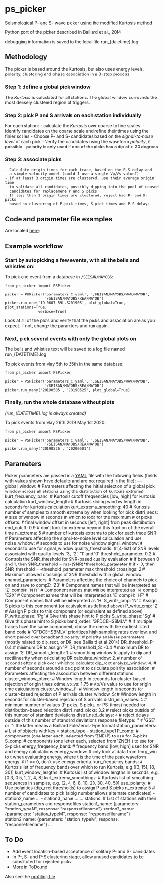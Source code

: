 # ps_picker

Seismological P- and S- wave picker using the modified Kurtosis method

Python port of the picker described in Baillard et al., 2014

debugging information is saved to the local file run_{datetime}.log

## Methodology
The picker is based around the Kurtosis, but also uses energy levels, polarity,
clustering and phase association in a 3-step process:

### Step 1: define a global pick window

The *Kurtosis* is calculated for all stations.  The global window
surrounds the most densely clustered region of triggers.

### Step 2: pick P and S arrivals on each station individually

For each station:
    - calculate the *Kurtosis* over coarse to fine scales.
    - Identify candidates on the coarse scale and refine their times using
      the finier scales
    - Choose P- and S- candidates based on the *signal-to-noise level* of
      each pick
    - Verify the candidates using the waveform *polarity*, if possible
       - polarity is only used if one of the picks has a dip of > 30 degrees

### Step 3: associate picks
    - Calculate origin times for each trace, based on the P-S delay and
      a simple velocity model (could I use a single Vp/Vs value?)
    - If at least 3 origin times are clustered, use their average origin time
      to validate all candidates, possibly dipping into the pool of unused
      candidates for replacemene P and S picks
    - If less than 3 origin times are clustered, reject bad P- and S- picks
      based on clustering of P-pick times, S-pick times and P-S delays

## Code and parameter file examples
Are located [here](code_examples.md):


## Example workflow

### Start by autopicking a few events, with all the bells and whistles on:

To pick one event from a database in `/SEISAN/MAYOBS`:

    from ps_picker import PSPicker

    picker = PSPicker('parameters_C.yaml', '/SEISAN/MAYOBS/WAV/MAYOB', 
                      '/SEISAN/MAYOBS/REA/MAYOB')
    picker.run_one('19-0607-59L.S201905', plot_global=True, plot_stations=True,
                   verbose=True)

Look at all of the plots and verify that the picks and association are as
you expect.  If not, change the paramters and run again.

### Next, pick several events with only the global plots on

The bells and whistles text will be saved to a log file named
run_{DATETIME}.log

To pick events from May 5th to 25th in the same database:

    from ps_picker import PSPicker

    picker = PSPicker('parameters_C.yaml', '/SEISAN/MAYOBS/WAV/MAYOB', 
                      '/SEISAN/MAYOBS/REA/MAYOB')
    picker.run_many('20190505', '20190525', plot_global=True)

### Finally, run the whole database without plots

*(run_{DATETIME}.log is always created)*

To pick events from May 26th 2019 May 1st 2020:

    from ps_picker import PSPicker

    picker = PSPicker('parameters_C.yaml', '/SEISAN/MAYOBS/WAV/MAYOB', 
                      '/SEISAN/MAYOBS/REA/MAYOB')
    picker.run_many('20190526', '20200501')

## Parameters
Picker parameters are passed in a
[YAML](https://tools.ietf.org/id/draft-pbryan-zyp-json-ref-03.html) file with
the following fields (fields with values shown have defaults and are not
required in the file):
    ---
    global_window: # Parameters affecting the initial selection of a global pick window across all stations using the distribution of kurtosis extrema)
        kurt_frequency_band:       # Kurtosis cutoff frequencies [low, high] for kurtosis calculation
        kurt_window_length:        # Kurtosis sliding window length in seconds for kurtosis calculation
        kurt_extrema_smoothing: 40 # Kurtosis number of samples to smooth extrema by when looking for pick
        distri_secs:        # size of window in seconds in which to look for the maximum # of picks
        offsets:            # final window offset in seconds [left, right] from peak distribution
        end_cutoff: 0.9     # don't look for extrema beyond this fraction of the overall time
        n_extrema: 5        # number of kurtosis extrema to pick for each trace
    SNR: # Parameters affecting the signal-to-noise level calculation and use
        noise_window:              # seconds to use for noise window
        signal_window:             # seconds to use for signal_window
        quality_thresholds:        # [4-list] of SNR levels associated with quality levels '3', '2', '1' and '0'
        threshold_parameter: 0.2   # Controls the SNR_threshold for SNR-based quality evaluation
                                   # if between 0 and 1, then SNR_threshold = max(SNR)*threshold_parameter
                                   # if < 0, then SNR_threshold = -threshold_parameter
        max_threshold_crossings: 2 # Maximum allowed crossings of SNR threshold within global window
    channel_parameters: # Parameters affecting the choice of channels to pick on and save to
        compZ: 'Z3'               # Component names that will be interpreted as 'Z'
        compN: 'N1Y'              # Component names that will be interpreted as 'N'
        compE: 'E2X'              # Component names that will be interpreted as 'E'
        compH: 'HF'               # Component names that will be interpreted as 'H'
        S_write_cmp: 'N'          # Assign S picks to this component (or equivalent as defined above)
        P_write_cmp: 'Z'          # Assign P picks to this component (or equivalent as defined above)
        P_write_phase: 'Pg'       # Give this phase hint to P picks
        S_write_phase: 'Sg'       # Give this phase hint to S picks
        band_order: 'GFDCEHSBMLV' # If multiple traces have the same component, chose the one with the earliest listed band code
                                  # 'GFDCEHSBMLV' prioritizes high sampling rates over low, and short period over broadband
    polarity: # polarity analyses parameters (mostly related to dip_rect, or DR, see Baillard et al 2014)
        DR_threshold_P: 0.4   # minimum DR to assign 'P'
        DR_threshold_S: -0.4  # maximum DR to assign 'S'
        DR_smooth_length: 1.  # smoothing window to apply to dip and rectilinearity when calculating DR
        calculate_window: 2.  # number of seconds after a pick over which to calculate dip_rect
        analyze_window: 4.    # number of seconds around a calc point to calculate polarity
    association: # Parameters affecting the association between different stations
        cluster_window_otime:  # Window length in seconds for cluster-based rejection of origin times
        otime_vp_vs: 1.75      # Vp/Vs value to use for origin time calculations
        cluster_window_P:      # Window length in seconds for cluster-based rejection of P arrivals
        cluster_window_S:      # Window length in seconds for cluster-based rejection of S arrivals
        distri_min_values: 4   # minimum number of values (P picks, S picks, or PS-times) needed for distribution-based rejection
        distri_nstd_picks: 3.2 # reject picks outside of this number of standard deviations
        distri_nstd_delays: 4  # reject delays outside of this number of standard deviations
    response_filetype: '' # 'GSE' or '': the latter means a Baillard PoleZeros-type format
    station_parameters:  # List of objects with key = station_type
        - station_type1
            P_comp:                  # components (one letter each, selected from 'ZNEH') to use for P-picks
            S_comp:                  # components (one letter each, selected from 'ZNEH') to use for S-picks
            energy_frequency_band:   # frequency band [low, high] used for SNR and energy calculations
            energy_window:           # only look at data from t-nrg_win to t when evaluating energy, where t is the time of the peak waveform energy.
                                     # If == 0, don't use energy criteria.
            kurt_frequency bands:    # Kurtosis list of frequency bands over which to run Kurtosis, e.g.[[3, 15], [8, 30]]
            kurt_window_lengths:     # Kurtosis list of window lengths in seconds, e.g. [0.3, 0.5, 1, 2, 4, 8]
            kurt_extrema_smoothings: # Kurtosis list of smoothing sequences in samples, e.g. [2, 4, 6, 8, 10, 20, 30, 40, 50]
            use_polarity:            # Use polarities (dip_rect thresholds) to assign P and S picks
            n_extrema: 5             # number of candidates to pick (a big number allows alternate candidates)
        - station2_name
          ...
        - station3_name
          ...
        ...
    stations:  # List of stations with their station_parameters and responsefiles
        station1_name: {parameters: "station_typeN", response: "responsefilename"}
        station2_name: {parameters: "station_typeM", response: "responsefilename"}
        station2_name: {parameters: "station_typeM", response: "responsefilename"}
        ...    

## To Do

- Add event location-based acceptance of solitary P- and S- candidates
- In P-, S- and P-S clustering stage, allow unused candidates to be
  substituted for rejected picks
- More in [ToDo.md](ToDo.md)
    
Also see the [profiling file](profiling.md)
